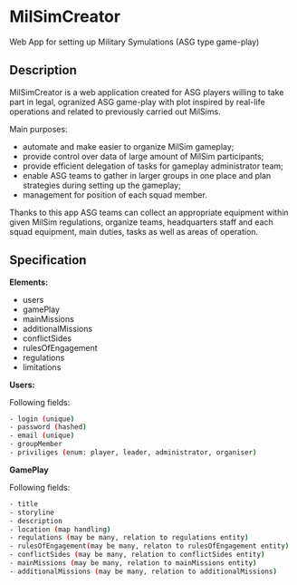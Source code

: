 # MilSimCreator
Web App for setting up Military Symulations (ASG type game-play)

## Description
MilSimCreator is a web application created for ASG players willing to take part in legal, ogranized ASG game-play with plot
inspired by real-life operations and related to previously carried out MilSims.

Main purposes:
- automate and make easier to organize MilSim gameplay;
- provide control over data of large amount of MilSim participants;
- provide efficient delegation of tasks for gameplay administrator team;
- enable ASG teams to gather in larger groups in one place and plan strategies during setting up the gameplay;
- management for position of each squad member.

Thanks to this app ASG teams can collect an appropriate equipment within given MilSim regulations,
organize teams, headquarters staff and each squad equipment, main duties, tasks as well as areas of operation.

## Specification
**Elements:**
- users
- gamePlay
- mainMissions
- additionalMissions
- conflictSides
- rulesOfEngagement
- regulations
- limitations

**Users:**

Following fields:
```bash
- login (unique)
- password (hashed)
- email (unique)
- groupMember
- priviliges (enum: player, leader, administrator, organiser)
```
**GamePlay**

Following fields:
```bash
- title
- storyline
- description
- location (map handling)
- regulations (may be many, relation to regulations entity)
- rulesOfEngagement(may be many, relaton to rulesOfEngagement entity)
- conflictSides (may be many, relation to conflictSides entity)
- mainMissions (may be many, relation to mainMissions entity)
- additionalMissions (may be many, relation to additionalMissions)
```


